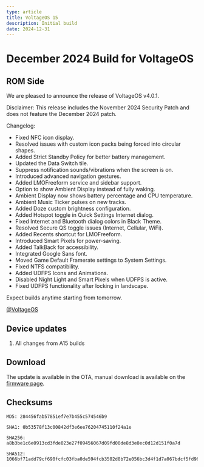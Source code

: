 ```yaml
---
type: article
title: VoltageOS 15
description: Initial build
date: 2024-12-31
---
```


# December 2024 Build for VoltageOS <Badge type="warning" text="4.0.1" />

## ROM Side
We are pleased to announce the release of VoltageOS v4.0.1.

Disclaimer: This release includes the November 2024 Security Patch and does not feature the December 2024 patch.

Changelog:
 * Fixed NFC icon display.
 * Resolved issues with custom icon packs being forced into circular shapes.
 * Added Strict Standby Policy for better battery management.
 * Updated the Data Switch tile.
 * Suppress notification sounds/vibrations when the screen is on.
 * Introduced advanced navigation gestures.
 * Added LMOFreeform service and sidebar support.
 * Option to show Ambient Display instead of fully waking.
 * Ambient Display now shows battery percentage and CPU temperature.
 * Ambient Music Ticker pulses on new tracks.
 * Added Doze custom brightness configuration.
 * Added Hotspot toggle in Quick Settings Internet dialog.
 * Fixed Internet and Bluetooth dialog colors in Black Theme.
 * Resolved Secure QS toggle issues (Internet, Cellular, WiFi).
 * Added Recents shortcut for LMOFreeform.
 * Introduced Smart Pixels for power-saving.
 * Added TalkBack for accessibility.
 * Integrated Google Sans font.
 * Moved Game Default Framerate settings to System Settings.
 * Fixed NTFS compatibility.
 * Added UDFPS Icons and Animations.
 * Disabled Night Light and Smart Pixels when UDFPS is active.
 * Fixed UDFPS functionality after locking in landscape.

Expect builds anytime starting from tomorrow.

[@VoltageOS](https://t.me/voltageosannouncements/477)


## Device updates

1. All changes from A15 builds

## Download

The update is available in the OTA, manual download is available on the [firmware page](/roms/a15/voltage).

## Checksums

```
MD5: 284456fab57851ef7e7b455c574546b9
```

```
SHA1: 0b53578f13c00842df3e6ee76204745110f24a1e
```

```
SHA256: a8b3be1c6e0913cd3fde023e27f09456067d09fd00de8d3e0ec0d12d151f0a7d
```

```
SHA512: 1066bf71add79cf690fcfc03fba0de594fcb3502d8b72e056bc3d4f1d7a067bdcf5fd96b8204f9df479d98c771da48b3cf94e0b9b1cab1064ce369e56dec2fa5
```

